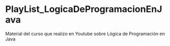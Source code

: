 # PlayList_LogicaDeProgramacionEnJava
Material del curso que realizo en Youtube sobre Lógica de Programación en Java
